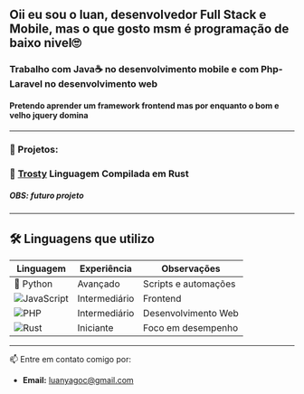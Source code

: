 ## Oii eu sou o luan, desenvolvedor Full Stack e Mobile, mas o que gosto msm é programação de baixo nivel🙄
### Trabalho com Java☕ no desenvolvimento mobile e com Php-Laravel no desenvolvimento web
#### Pretendo aprender um framework frontend mas por enquanto o bom e velho jquery domina 
---
### 🚀 Projetos:

### 🔗 [Trosty](https://github.com/seu-usuario/trust) Linguagem Compilada em Rust 
##### OBS: futuro projeto
---

## 🛠️ Linguagens que utilizo

| Linguagem      | Experiência   | Observações          |
|----------------|---------------|----------------------|
| 🐍 Python      | Avançado      | Scripts e automações |
| ![JavaScript](https://img.shields.io/badge/-F7DF1E?style=for-the-badge&logo=javascript&logoColor=white) | Intermediário | Frontend              |
| ![PHP](https://img.shields.io/badge/-777BB4?style=for-the-badge&logo=php&logoColor=white)         | Intermediário | Desenvolvimento Web  |
| ![Rust](https://img.shields.io/badge/-000000?style=for-the-badge&logo=rust&logoColor=white)       | Iniciante     | Foco em desempenho   |




---
📫 Entre em contato comigo por:
- **Email:** [luanyagoc@gmail.com](mailto:luanyagoc@gmail.com)
